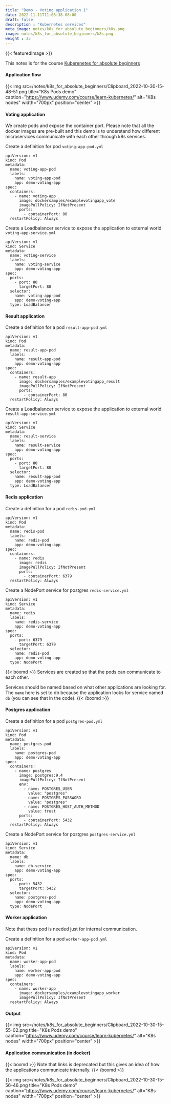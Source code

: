 ```yaml
---
title: "Demo - Voting application 1"
date: 2022-11-11T11:08:38-08:00
draft: false
description : "Kubernetes services"
meta_image: notes/k8s_for_absolute_beginners/k8s.png
image: notes/k8s_for_absolute_beginners/k8s.png
weight : 35
---
```

{{< featuredImage >}}

This notes is for the course [Kuberenetes for absolute beginners](https://www.udemy.com/course/learn-kubernetes/)


#### Application flow
{{< img src=/notes/k8s_for_absolute_beginners/Clipboard_2022-10-30-15-48-51.png title="K8s Pods demo" caption="https://www.udemy.com/course/learn-kubernetes/" alt="K8s nodes" width="700px" position="center" >}}


#### Voting application

We create pods and expose the container port. Please note that all the docker images are pre-built and this demo is to understand how different microservices communicate with each other through k8s services.

Create a definition for pod ```voting-app-pod.yml```
```
apiVersion: v1
kind: Pod
metadata:
  name: voting-app-pod
  labels:
    name: voting-app-pod
    app: demo-voting-app
spec:
  containers:
    - name: voting-app
      image: dockersamples/examplevotingapp_vote
      imagePullPolicy: IfNotPresent
      ports:
        - containerPort: 80
  restartPolicy: Always
```

Create a Loadbalancer service to expose the application to external world ```voting-app-service.yml```

```
apiVersion: v1
kind: Service
metadata:
  name: voting-service
  labels:
    name: voting-service
    app: demo-voting-app
spec:
  ports:
    - port: 80
      targetPort: 80
  selector:
    name: voting-app-pod
    app: demo-voting-app
  type: LoadBalancer
```

#### Result application

Create a definition for a pod ```result-app-pod.yml```
```
apiVersion: v1
kind: Pod
metadata:
  name: result-app-pod
  labels:
    name: result-app-pod
    app: demo-voting-app
spec:
  containers:
    - name: result-app
      image: dockersamples/examplevotingapp_result
      imagePullPolicy: IfNotPresent
      ports:
        - containerPort: 80
  restartPolicy: Always
```

Create a Loadbalancer service to expose the application to external world ```result-app-service.yml```

```
apiVersion: v1
kind: Service
metadata:
  name: result-service
  labels:
    name: result-service
    app: demo-voting-app
spec:
  ports:
    - port: 80
      targetPort: 80
  selector:
    name: result-app-pod
    app: demo-voting-app
  type: LoadBalancer
```

#### Redis application

Create a definition for a pod ```redis-pod.yml```
```
apiVersion: v1
kind: Pod
metadata:
  name: redis-pod
  labels:
    name: redis-pod
    app: demo-voting-app
spec:
  containers:
    - name: redis
      image: redis
      imagePullPolicy: IfNotPresent
      ports:
        - containerPort: 6379
  restartPolicy: Always
```

Create a NodePort service for postgres ```redis-service.yml```
```
apiVersion: v1
kind: Service
metadata:
  name: redis
  labels:
    name: redis-service
    app: demo-voting-app
spec:
  ports:
    - port: 6379
      targetPort: 6379
  selector:
    name: redis-pod
    app: demo-voting-app
  type: NodePort
```

{{< boxmd >}}
Services are created so that the pods can communicate to each other.

Services should be named based on what other applications are looking for. The  ```name``` here is set to db because the application looks for service named ```db``` (you can see that in the code).
{{< /boxmd >}}

#### Postgres application

Create a definition for a pod ```postgres-pod.yml```
```
apiVersion: v1
kind: Pod
metadata:
  name: postgres-pod
  labels:
    name: postgres-pod
    app: demo-voting-app
spec:
  containers:
    - name: postgres
      image: postgres:9.4
      imagePullPolicy: IfNotPresent
      env:
        - name: POSTGRES_USER
          value: "postgres"
        - name: POSTGRES_PASSWORD
          value: "postgres"
        - name: POSTGRES_HOST_AUTH_METHOD
          value: trust
      ports:
        - containerPort: 5432
  restartPolicy: Always
```

Create a NodePort service for postgres ```postgres-service.yml```
```
apiVersion: v1
kind: Service
metadata:
  name: db
  labels:
    name: db-service
    app: demo-voting-app
spec:
  ports:
    - port: 5432
      targetPort: 5432
  selector:
    name: postgres-pod
    app: demo-voting-app
  type: NodePort
```


#### Worker application

Note that thess pod is needed just for internal communication.

Create a definition for a pod ```worker-app-pod.yml```
```
apiVersion: v1
kind: Pod
metadata:
  name: worker-app-pod
  labels:
    name: worker-app-pod
    app: demo-voting-app
spec:
  containers:
    - name: worker-app
      image: dockersamples/examplevotingapp_worker
      imagePullPolicy: IfNotPresent
  restartPolicy: Always
```

#### Output

{{< img src=/notes/k8s_for_absolute_beginners/Clipboard_2022-10-30-15-55-02.png title="K8s Pods demo" caption="https://www.udemy.com/course/learn-kubernetes/" alt="K8s nodes" width="700px" position="center" >}}

#### Application communication (in docker)

{{< boxmd >}}
Note that links is deprecated but this gives an idea of how the applications communicate internally.
{{< /boxmd >}}

{{< img src=/notes/k8s_for_absolute_beginners/Clipboard_2022-10-30-15-56-46.png title="K8s Pods demo" caption="https://www.udemy.com/course/learn-kubernetes/" alt="K8s nodes" width="700px" position="center" >}}